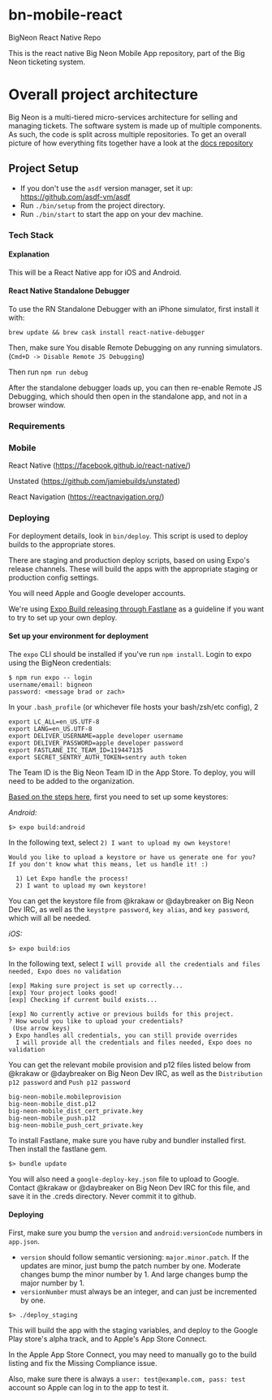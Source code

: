# bn-mobile-react

BigNeon React Native Repo

This is the react native Big Neon Mobile App repository, part of the Big Neon ticketing system.

# Overall project architecture

Big Neon is a multi-tiered micro-services architecture for selling and managing tickets. The software system is made up
of multiple components. As such, the code is split across multiple repositories. To get an overall picture of how
everything fits together have a look at the [docs repository](https://github.com/big-neon/docs.git)

## Project Setup

- If you don't use the `asdf` version manager, set it up: https://github.com/asdf-vm/asdf
- Run `./bin/setup` from the project directory.
- Run `./bin/start` to start the app on your dev machine.

### Tech Stack

#### Explanation

This will be a React Native app for iOS and Android.

#### React Native Standalone Debugger

To use the RN Standalone Debugger with an iPhone simulator, first install it with:

```
brew update && brew cask install react-native-debugger
```

Then, make sure You disable Remote Debugging on any running simulators. (`Cmd+D -> Disable Remote JS Debugging`)

Then run `npm run debug`

After the standalone debugger loads up, you can then re-enable Remote JS Debugging, which should then open in the standalone app, and not in a browser window.

### Requirements

### Mobile

React Native (https://facebook.github.io/react-native/)

Unstated (https://github.com/jamiebuilds/unstated)

React Navigation (https://reactnavigation.org/)

### Deploying

For deployment details, look in `bin/deploy`. This script is used to deploy builds to the appropriate stores.

There are staging and production deploy scripts, based on using Expo's release channels. These will build the apps with the appropriate staging or production config settings.

You will need Apple and Google developer accounts.

We're using [Expo Build releasing through Fastlane](https://blog.expo.io/automating-standalone-expo-app-builds-and-deployments-with-fastlane-exp-and-exptool-9b2f5ad0a2cd) as a guideline if you want to try to set up your own deploy.

#### Set up your environment for deployment

The `expo` CLI should be installed if you've run `npm install`. Login to expo using the BigNeon credentials:

```
$ npm run expo -- login
username/email: bigneon
password: <message brad or zach>
```

In your `.bash_profile` (or whichever file hosts your bash/zsh/etc config),
2

```
export LC_ALL=en_US.UTF-8
export LANG=en_US.UTF-8
export DELIVER_USERNAME=apple developer username
export DELIVER_PASSWORD=apple developer password
export FASTLANE_ITC_TEAM_ID=119447135
export SECRET_SENTRY_AUTH_TOKEN=sentry auth token
```

The Team ID is the Big Neon Team ID in the App Store. To deploy, you will need to be added to the organization.

[Based on the steps here](https://docs.expo.io/versions/latest/guides/building-standalone-apps.html#3-start-the-build), first you need to set up some keystores:

_Android:_

```
$> expo build:android
```

In the following text, select `2) I want to upload my own keystore!`

```
Would you like to upload a keystore or have us generate one for you?
If you don't know what this means, let us handle it! :)

  1) Let Expo handle the process!
  2) I want to upload my own keystore!
```

You can get the keystore file from @krakaw or @daybreaker on Big Neon Dev IRC, as well as the `keystpre password`, `key alias`, and `key password`, which will all be needed.

_iOS:_

```
$> expo build:ios
```

In the following text, select `I will provide all the credentials and files needed, Expo does no validation`

```
[exp] Making sure project is set up correctly...
[exp] Your project looks good!
[exp] Checking if current build exists...

[exp] No currently active or previous builds for this project.
? How would you like to upload your credentials?
 (Use arrow keys)
❯ Expo handles all credentials, you can still provide overrides
  I will provide all the credentials and files needed, Expo does no validation
```

You can get the relevant mobile provision and p12 files listed below from @krakaw or @daybreaker on Big Neon Dev IRC, as well as the `Distribution p12 password` and `Push p12 password`

```
big-neon-mobile.mobileprovision
big-neon-mobile_dist.p12
big-neon-mobile_dist_cert_private.key
big-neon-mobile_push.p12
big-neon-mobile_push_cert_private.key
```

To install Fastlane, make sure you have ruby and bundler installed first. Then install the fastlane gem.

```
$> bundle update
```

You will also need a `google-deploy-key.json` file to upload to Google. Contact @krakaw or @daybreaker on Big Neon Dev IRC for this file, and save it in the .creds directory. Never commit it to github.

#### Deploying

First, make sure you bump the `version` and `android:versionCode` numbers in `app.json`.

- `version` should follow semantic versioning: `major.minor.patch`. If the updates are minor, just bump the patch number by one. Moderate changes bump the minor number by 1. And large changes bump the major number by 1.
- `versionNumber` must always be an integer, and can just be incremented by one.

```
$> ./deploy_staging
```

This will build the app with the staging variables, and deploy to the Google Play store's alpha track, and to Apple's App Store Connect.

In the Apple App Store Connect, you may need to manually go to the build listing and fix the Missing Compliance issue.

Also, make sure there is always a `user: test@example.com, pass: test` account so Apple can log in to the app to test it.
